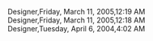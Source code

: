 ﻿Designer,Friday, March 11, 2005,12:19 AM  Designer,Friday, March 11, 2005,12:18 AM  Designer,Tuesday, April 6, 2004,4:02 AM
